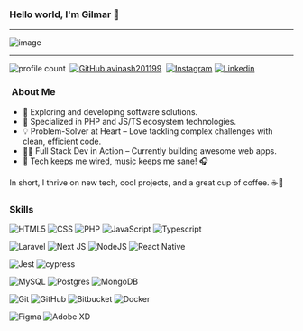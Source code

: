 ### Hello world, I'm Gilmar  👋 

-----

<p align="center">
 
![image](https://user-images.githubusercontent.com/61057666/169029838-74df663d-2e62-4d77-bdff-b43f7d63f00f.png)

</p>

-----

![profile count](https://komarev.com/ghpvc/?username=gilstack&color=red)&nbsp;
[![GitHub avinash201199](https://img.shields.io/github/followers/gilstack?label=follow&style=social)](https://github.com/gilstack)&nbsp;
[![Instagram](https://img.shields.io/badge/-glmrdev-red?style=flat-square&logo=Instagram&logoColor=white&link=https://instagram.com/glmrdev)](https://www.instagram.com/glmrdev/)
[![Linkedin](https://img.shields.io/badge/-gilstack-blue?style=flat-square&logo=Linkedin&logoColor=white&link=https://linkedin.com/in/glmrdev)](https://www.linkedin.com/in/glmrdev/)

### &nbsp;About Me

- 🤔 Exploring and developing software solutions.
- 🌱 Specialized in PHP and JS/TS ecosystem technologies.
- 💡 Problem-Solver at Heart – Love tackling complex challenges with clean, efficient code.
- 👨‍💻 Full Stack Dev in Action – Currently building awesome web apps.
- 💙 Tech keeps me wired, music keeps me sane! 🎧
  
In short, I thrive on new tech, cool projects, and a great cup of coffee. ☕🚀


### Skills

![HTML5](https://img.shields.io/badge/-HTML5-333333?style=flat&logo=HTML5)
![CSS](https://img.shields.io/badge/-CSS-333333?style=flat&logo=CSS3&logoColor=1572B6)
![PHP](https://img.shields.io/badge/php-333333?style=flat&logo=php)
![JavaScript](https://img.shields.io/badge/-JavaScript-333333?style=flat&logo=javascript)
![Typescript](https://shields.io/badge/TypeScript-333333?logo=TypeScript&logoColor=3178C6)
<br />

![Laravel](https://img.shields.io/badge/laravel-333333?style=flat&logo=laravel)
![Next JS](https://img.shields.io/badge/Next-333333?style=flat&logo=next.js)
![NodeJS](https://img.shields.io/badge/node.js-333333?style=flat&logo=node.js)
![React Native](https://img.shields.io/badge/-React%20Native-333333?style=flat&logo=react)
<br />

![Jest](https://img.shields.io/badge/-Jest-333333?style=flat&logo=jest)
![cypress](https://img.shields.io/badge/-cypress-333333?style=flat&logo=cypress)
<br />

![MySQL](https://img.shields.io/badge/-MySQL-333333?style=flat&logo=mysql)
![Postgres](https://img.shields.io/badge/postgres-333333?style=flat&logo=postgresql)
![MongoDB](https://img.shields.io/badge/-MongoDB-333333?style=flat&logo=mongodb)
<br />

![Git](https://img.shields.io/badge/-Git-333333?style=flat&logo=git)
![GitHub](https://img.shields.io/badge/-GitHub-333333?style=flat&logo=github)
![Bitbucket](https://img.shields.io/badge/-Bitbucket-333333?style=flat&logo=bitbucket)
![Docker](https://img.shields.io/badge/-Docker-333333?style=flat&logo=docker)
<br />

![Figma](https://img.shields.io/badge/-Figma-333333?style=flat&logo=figma&logoColor=007ACC)
![Adobe XD](https://img.shields.io/badge/-Adobe%20XD-333333?style=flat&logo=adobe-xd&logoColor=007ACC)

